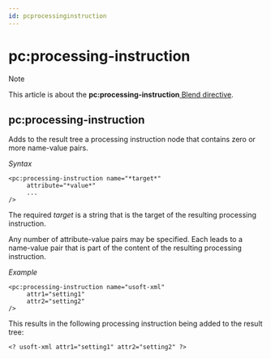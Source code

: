 ```yaml
---
id: pcprocessinginstruction
---
```


# pc:processing-instruction



> [!NOTE]
> This article is about the **pc:processing-instruction**[ Blend directive](/docs/Repositories/Blend_directives).

## **pc:processing-instruction**

Adds to the result tree a processing instruction node that contains zero or more name-value pairs.

*Syntax*

```
<pc:processing-instruction name="*target*"
     attribute="*value*"
     ...
/>
```

The required *target* is a string that is the target of the resulting processing instruction.

Any number of attribute-value pairs may be specified. Each leads to a name-value pair that is part of the content of the resulting processing instruction.

*Example*

```language-xml
<pc:processing-instruction name="usoft-xml"
     attr1="setting1"
     attr2="setting2"
/>
```

This results in the following processing instruction being added to the result tree:

```language-xml
<? usoft-xml attr1="setting1" attr2="setting2" ?>
```

 